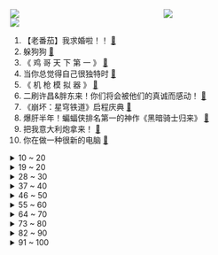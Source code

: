 <div >
	<a style="float:left;width:55%;" href = "https://github.com/anuraghazra/github-readme-stats">
	 <img src = "https://github-readme-stats.vercel.app/api?username=iuuuuuaena&theme=buefy&show_icons=true"/>
	</a>
	<a  style="float:right;width:45%" href = "https://github.com/anuraghazra/github-readme-stats">
	 <img  src="https://github-readme-stats.vercel.app/api/top-langs/?username=anuraghazra&layout=compact"/>
	</a>
	</div>

[![](https://img.shields.io/badge/jxd-@jxdgogogo.xyz-yellowgreen.svg)](https://www.jxdgogogo.xyz)<br>
1. 【老番茄】我求婚啦！！ [:link:](//www.bilibili.com/video/BV12h4y1n7tt) <br>
2. 躲狗狗 [:link:](//www.bilibili.com/video/BV1Xo4y147Qq) <br>
3. 《 鸡 哥 天 下 第 一 》 [:link:](//www.bilibili.com/video/BV1am4y1175K) <br>
4. 当你总觉得自己很独特时 [:link:](//www.bilibili.com/video/BV1eh41177oB) <br>
5. 《 机 枪 模 拟 器 》 [:link:](//www.bilibili.com/video/BV1Jz4y1Y7tB) <br>
6. 二刷许昌&胖东来！你们将会被他们的真诚而感动！ [:link:](//www.bilibili.com/video/BV1wM4y1h7y3) <br>
7. 《崩坏：星穹铁道》启程庆典 [:link:](//www.bilibili.com/video/BV1Cg4y1L7fC) <br>
8. 爆肝半年！蝙蝠侠排名第一的神作《黑暗骑士归来》 [:link:](//www.bilibili.com/video/BV1Az4y1Y7N9) <br>
9. 把我意大利炮拿来！ [:link:](//www.bilibili.com/video/BV1JM411G7yC) <br>
10. 你在做一种很新的电脑 [:link:](//www.bilibili.com/video/BV1eP411273p) <br>
<details>
<summary>10 ~ 20</summary>

11. 年轻人的第一次，求职 [:link:](//www.bilibili.com/video/BV1qM4y187oV) <br>
12. 当你试图扼杀我的电竞精神时 你已经输了 [:link:](//www.bilibili.com/video/BV1VV4y1d7BK) <br>
13. 没有退网，只是坐上了轮椅 [:link:](//www.bilibili.com/video/BV1bg4y1L7jY) <br>
14. 我当爸爸了！ [:link:](//www.bilibili.com/video/BV1qh4y1n7C3) <br>
15. 你的贴身学习APP？TA来了！ [:link:](//www.bilibili.com/video/BV1Co4y1w7aY) <br>
16. 《原神》角色演示-「白术：治则求本」 [:link:](//www.bilibili.com/video/BV1WM411G7QZ) <br>
17. 刮彩票决定自己的一日三餐！结果翻车了？ [:link:](//www.bilibili.com/video/BV1tm4y117dj) <br>
18. 只是一次推倒重来，只道寻常了吧！ [:link:](//www.bilibili.com/video/BV1Qh4y1n7R5) <br>
19. 少年不可得之物，终将困其一生！ [:link:](//www.bilibili.com/video/BV1nX4y1U7np) <br>
</details>
<details>
<summary>19 ~ 20</summary>

20. 正方形刷野世界纪录：2.32秒瞬杀4个buff！打出理论极限的最终奥秘！！ [:link:](//www.bilibili.com/video/BV1Yo4y1t7n1) <br>
21. 联合国正式入驻B站！ [:link:](//www.bilibili.com/video/BV1Am4y1C78m) <br>
22. 《明日方舟》EP -Morning Dew [:link:](//www.bilibili.com/video/BV14X4y1U7iR) <br>
23. 【Minecraft】我们烧了张rtx4090,只为这300秒极致画面 [:link:](//www.bilibili.com/video/BV1Vk4y1n74b) <br>
24. 看完4月新番，外星人连夜毁灭地球......【泛式】 [:link:](//www.bilibili.com/video/BV1gs4y1w7jK) <br>
25. 家人们！好声音后续来了！ [:link:](//www.bilibili.com/video/BV1Fo4y1A74P) <br>
26. 不愧是一群男的想出来的节目 [:link:](//www.bilibili.com/video/BV1ih4y1n7Hm) <br>
27. 爆肝30天，手绘400张社会摇，泰裤辣！！ [:link:](//www.bilibili.com/video/BV1ps4y1w7wT) <br>
28. 我花了5块钱制作出了价值上千的鱼子酱，你们信吗？ [:link:](//www.bilibili.com/video/BV1ik4y1773h) <br>
</details>
<details>
<summary>28 ~ 30</summary>

29. 咱就是说，这是纯友谊，还是真爱情？ [:link:](//www.bilibili.com/video/BV1Vk4y1n7X1) <br>
30. 团长 黑龙江悠悠球公开赛在线开团！全场高能！🪀 [:link:](//www.bilibili.com/video/BV1yo4y1L7h1) <br>
31. 李彩演的Knock, 超级有效challenge [:link:](//www.bilibili.com/video/BV1bk4y1E7ct) <br>
32. 真正的服装设计师看《明日方舟》服装的反应第三期！ [:link:](//www.bilibili.com/video/BV1uP411274Z) <br>
33. 谁喜欢克拉拉(史瓦罗)我不说 [:link:](//www.bilibili.com/video/BV1Gh4y1H78v) <br>
34. 全网最详细！爆肝6个月，原剧+小说深度解析！让你一次看爽《权力的游戏》1-8季 [:link:](//www.bilibili.com/video/BV1HM411G7Fj) <br>
35. 感谢大妈给新崩的空气刘海 [:link:](//www.bilibili.com/video/BV1JM411G7mA) <br>
36. 《我叫铁林》天王老子来了也不行 [:link:](//www.bilibili.com/video/BV14z4y1Y71T) <br>
37. 我们做了个能对话的AI派蒙，免费给大家玩！ [:link:](//www.bilibili.com/video/BV1bm4y117ba) <br>
</details>
<details>
<summary>37 ~ 40</summary>

38. 实测丨在6大平台搜同样的问题，百度居然被吊打？ [:link:](//www.bilibili.com/video/BV1Ws4y1R7p7) <br>
39. 你眼中的“老阿姨”曾经也迷倒了整个世界！ [:link:](//www.bilibili.com/video/BV1Yg4y1L7AP) <br>
40. 有没有一瞬间信仰崩塌或者死心过？ [:link:](//www.bilibili.com/video/BV1kM4y187oL) <br>
41. 惊呆了！当代年轻人都流行这些？！ [:link:](//www.bilibili.com/video/BV1fo4y1477n) <br>
42. 【星穹铁道】抽卡时列车脱轨实录 [:link:](//www.bilibili.com/video/BV1ss4y1R766) <br>
43. 探秘美国最老的麦当劳！！70年前的麦门，吃些什么？ [:link:](//www.bilibili.com/video/BV13m4y117Pt) <br>
44. 实拍立体机动装置！以梦为翅膀，翱翔于天际！ [:link:](//www.bilibili.com/video/BV1DX4y1m7Uf) <br>
45. 从零到英雄需要多久？来自老外的纸条诅咒！ [:link:](//www.bilibili.com/video/BV1ss4y1w7E3) <br>
46. “这个年代的动漫真的能让人热泪盈眶！！” [:link:](//www.bilibili.com/video/BV1jV4y1d74s) <br>
</details>
<details>
<summary>46 ~ 50</summary>

47. ⚡我 爸 就 是 力 霸 天⚡ [:link:](//www.bilibili.com/video/BV1Ha4y1575S) <br>
48. 感受到了培育蔬菜这件事的重要性 [:link:](//www.bilibili.com/video/BV1sX4y1m7Xn) <br>
49. 我第一次穿汉服坐他旁边 他竟然跑了...... [:link:](//www.bilibili.com/video/BV17h4y1H71q) <br>
50. 加拿大人家里水龙头是真的流牛奶啊，补钙管饱还省钱 [:link:](//www.bilibili.com/video/BV1La4y157ee) <br>
51. “所以生命啊，它璀璨如歌” [:link:](//www.bilibili.com/video/BV1mm4y1y7zt) <br>
52. 无人区遭遇可怕沙尘暴，无处躲避坚持三小时终于脱困，太不容易了 [:link:](//www.bilibili.com/video/BV1ZP41127VK) <br>
53. 想充钱了看看本视频 [:link:](//www.bilibili.com/video/BV1Fm4y1C7RV) <br>
54. 在枪战时拔掉了敌人弹匣！7.0！ [:link:](//www.bilibili.com/video/BV1mh411L7B1) <br>
55. 我的世界：不死图腾，闪现迁坟，极简濒死传送！ [:link:](//www.bilibili.com/video/BV1dc411T7TU) <br>
</details>
<details>
<summary>55 ~ 60</summary>

56. 香港方面已证实，漠叔与自行车失盗案无关！ [:link:](//www.bilibili.com/video/BV1to4y1L7U9) <br>
57. 乳此美好，你却只关注她的大小…… [:link:](//www.bilibili.com/video/BV17z4y1Y7LM) <br>
58. 御坂美琴，生日快乐！「2023.5.2 炮姐生贺」 [:link:](//www.bilibili.com/video/BV1dc411T7RM) <br>
59. 你们这帮人食不食油饼啊哈哈哈哈哈哈哈哈哈哈哈哈哈哈哈哈哈哈哈哈哈 [:link:](//www.bilibili.com/video/BV1PM4y1b7yt) <br>
60. 保  护  砂  隐  村 [:link:](//www.bilibili.com/video/BV11V4y1R7tD) <br>
61. 【崩坏星穹铁道】谁才是平民最强光锥？全角色光锥排行榜！萌新必看的光锥搭配攻略！ [:link:](//www.bilibili.com/video/BV1wX4y1U76d) <br>
62. "挖错了坟，该拜哪尊神啊？！" [:link:](//www.bilibili.com/video/BV13c411n7r1) <br>
63. 一个视频看懂王莽的一生 [:link:](//www.bilibili.com/video/BV1Ao4y1t7CD) <br>
64. 【崩坏星穹铁道｜野火】百万级录音棚听《野火》可可利亚BOSS战BGM【Hi-Res】 [:link:](//www.bilibili.com/video/BV1uM411G7hM) <br>
</details>
<details>
<summary>64 ~ 70</summary>

65. 妲己对守约，看看谁才是老六 [:link:](//www.bilibili.com/video/BV1Na4y1G7SE) <br>
66. 七分帅，三分可爱，九十分屑 [:link:](//www.bilibili.com/video/BV1Th4y1H77i) <br>
67. 这是什么逆天新手啊！！ [:link:](//www.bilibili.com/video/BV1yV4y1R7eT) <br>
68. “所有人给我站一边，因为超人强我要发癫” [:link:](//www.bilibili.com/video/BV11g4y1L7uT) <br>
69. 【STN快报第七季14】日本比美国包容！黑人街头打人，白人使劲鼓掌 [:link:](//www.bilibili.com/video/BV1VT411h74z) <br>
70. 主打一个炸裂！可能是你从未见过的“勇气大爆发” >> [:link:](//www.bilibili.com/video/BV1wL411e7Rb) <br>
71. 为什么说特鲁是洗白最成功的角色之一？ [:link:](//www.bilibili.com/video/BV1js4y1R7oG) <br>
72. 追逐夏日的颜色 [:link:](//www.bilibili.com/video/BV1Xo4y147vx) <br>
73. 成都底层rapper的生存状态，年轻真实才华横溢 [:link:](//www.bilibili.com/video/BV1Hs4y1w7UC) <br>
</details>
<details>
<summary>73 ~ 80</summary>

74. “可数学啊，蒙蔽双眼！” [:link:](//www.bilibili.com/video/BV1Qg4y1L7M1) <br>
75. 这三转四折的爱情啊 [:link:](//www.bilibili.com/video/BV1do4y147mt) <br>
76. 火柴人 VS 动画师 第六集 通缉（Wanted） [:link:](//www.bilibili.com/video/BV1dh4y1n7Sh) <br>
77. 全网公开我的浏览记录！！ [:link:](//www.bilibili.com/video/BV1Ph411L7xU) <br>
78. 《刺激战场+你干嘛+泰裤辣》 [:link:](//www.bilibili.com/video/BV19h4y1n7AB) <br>
79. 一群up主在欢乐谷玩共享位置捉迷藏！效果爆炸！【最终集】 [:link:](//www.bilibili.com/video/BV1ph41177Mt) <br>
80. 【花小烙】身体为什么会生出鼻屎、眼屎和耳屎？ [:link:](//www.bilibili.com/video/BV1MP41127du) <br>
81. 李连杰VS钱小豪格斗解析，传统武术和现代搏击的最强巅峰对决 [:link:](//www.bilibili.com/video/BV1NM411G7fz) <br>
82. 【莓用良品】全球首款碳基人工智能水杯 [:link:](//www.bilibili.com/video/BV1rV4y1R7NQ) <br>
</details>
<details>
<summary>82 ~ 90</summary>

83. 只看MV画面能知道是那首歌吗？来PK一下吧！ [:link:](//www.bilibili.com/video/BV1Wg4y1j7Un) <br>
84. aespa《Welcome To MY World (Feat. nævis)》MV [:link:](//www.bilibili.com/video/BV1ns4y1X7mW) <br>
85. 好听的美食？又好听又好吃的食物有什么？ [:link:](//www.bilibili.com/video/BV1xV4y1d7zz) <br>
86. 我宣布我爸单飞了！ [:link:](//www.bilibili.com/video/BV1jM4y1h7D1) <br>
87. 老爸成功抵达中国，还没下飞机，就已经惊讶到不行！ [:link:](//www.bilibili.com/video/BV1ch411L7g1) <br>
88. 如何触发《星穹铁道》的隐藏坏结局彩蛋？ [:link:](//www.bilibili.com/video/BV1SV4y1R7fg) <br>
89. 亲情变质 [:link:](//www.bilibili.com/video/BV1ok4y1J7t8) <br>
90. 沃玛、鲤鱼Ace、徐大虾、某幻君、中国Boy, 法国人怎么看五大中国博主? [:link:](//www.bilibili.com/video/BV1Xh4y1n7YN) <br>
91. 去而复来 [:link:](//www.bilibili.com/video/BV1LP411m7j6) <br>
</details>
<details>
<summary>91 ~ 100</summary>

92. 都什么年代，谁还用传统方式驱鬼？！！ [:link:](//www.bilibili.com/video/BV1Na4y15718) <br>
93. 谢霆锋11元一根的“锋味虾肠”真的值吗？？ [:link:](//www.bilibili.com/video/BV1Kh4y1H7oQ) <br>
94. 没开玩笑  淄博已经进化到5.0版本了... [:link:](//www.bilibili.com/video/BV1BX4y1m7jP) <br>
95. 【TF家族】《登陆计划》系列演唱会——“蝴蝶效应” 之《还有多久，还要多远》【演唱会纪录片】（上） [:link:](//www.bilibili.com/video/BV1Hk4y1E7r6) <br>
96. 好奇害死猫，又哭了 [:link:](//www.bilibili.com/video/BV1Za4y1V7rh) <br>
97. 【定格动画】用十种方式还原蔡徐坤打篮球！ [:link:](//www.bilibili.com/video/BV1ag4y1j7x8) <br>
98. 冒险家阿曼达还有第二种结局？在录像带发现神秘肉铺！ [:link:](//www.bilibili.com/video/BV1LP41127Lu) <br>
99. 【原神手书/柯莱】我有点好奇我和你长大以后是什么样子 [:link:](//www.bilibili.com/video/BV1Wa4y157qw) <br>
100. LE SSERAFIM最新回归曲UNFORGIVEN MV公开 [:link:](//www.bilibili.com/video/BV1D14y1Z7Fz) <br>
</details>

